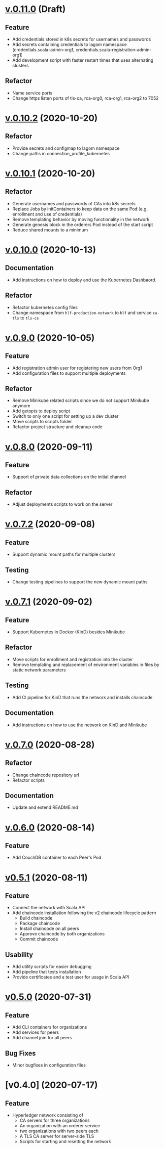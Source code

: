 # [v.0.11.0](https://github.com/upb-uc4/hlf-network/compare/v0.10.2...v0.11.0) (Draft) 

## Feature
 
 - Add credentials stored in k8s secrets for usernames and passwords
 - Add secrets containing credentials to lagom namespace (credentials.scala-admin-org1, credentials.scala-registration-admin-org1)
 - Add development script with faster restart times that uses alternating clusters 

## Refactor 
 
 - Name service ports
 - Change https listen ports of tls-ca, rca-org0, rca-org1, rca-org2 to 7052


# [v.0.10.2](https://github.com/upb-uc4/hlf-network/compare/v0.10.1...v0.10.2) (2020-10-20) 

## Refactor
 
 - Provide secrets and configmap to lagom namespace
 - Change paths in connection_profile_kubernetes
 
 
# [v.0.10.1](https://github.com/upb-uc4/hlf-network/compare/v0.10.0...v0.10.1) (2020-10-20) 

## Refactor
 
 - Generate usernames and passwords of CAs into k8s secrets
 - Replace Jobs by initContainers to keep data on the same Pod (e.g. enrollment and use of credentials)
 - Remove templating behavior by moving functionality in the network
 - Generate genesis block in the orderers Pod instead of the start script
 - Reduce shared mounts to a minimum
 

# [v.0.10.0](https://github.com/upb-uc4/hlf-network/compare/v0.9.0...v0.10.0) (2020-10-13) 

## Documentation

 - Add instructions on how to deploy and use the Kubernetes Dashbaord.

## Refactor
 
 - Refactor kubernetes config files
 - Change namespace from `hlf-production-network` to `hlf` and service `ca-tls` to `tls-ca`


# [v.0.9.0](https://github.com/upb-uc4/hlf-network/compare/v0.8.0...v0.9.0) (2020-10-05) 

## Feature

 - Add registration admin user for registering new users from Org1
 - Add configuration files to support multiple deployments
 
## Refactor
 
 - Remove Minikube related scripts since we do not support Minikube anymore
 - Add getopts to deploy script
 - Switch to only one script for setting up a dev cluster
 - Move scripts to scripts folder
 - Refactor project structure and cleanup code
 
 
# [v.0.8.0](https://github.com/upb-uc4/hlf-network/compare/v0.7.2...v0.8.0) (2020-09-11) 

## Feature

 - Support of private data collections on the initial channel
 
## Refactor
 
 - Adjust deployments scripts to work on the server 

# [v.0.7.2](https://github.com/upb-uc4/hlf-network/compare/v0.7.1...v0.7.2) (2020-09-08)

## Feature

 - Support dynamic mount paths for multiple clusters

## Testing

 - Change testing pipelines to support the new dynamic mount paths

# [v.0.7.1](https://github.com/upb-uc4/hlf-network/compare/v0.7.0...v0.7.1) (2020-09-02)

## Feature 

 - Support Kubernetes in Docker (KinD) besides Minikube
 
## Refactor

 - Move scripts for enrollment and registration into the cluster
 - Remove templating and replacement of environment variables in files by static network parameters

## Testing 

 - Add CI pipeline for KinD that runs the network and installs chaincode
 
## Documentation

 - Add instructions on how to use the network on KinD and Minikube 
 
# [v.0.7.0](https://github.com/upb-uc4/hlf-network/compare/v0.6.0...v0.7.0) (2020-08-28)

## Refactor

 - Change chaincode repository url
 - Refactor scripts

## Documentation

 - Update and extend README.md

# [v.0.6.0](https://github.com/upb-uc4/hlf-network/compare/v0.5.1...v0.6.0) (2020-08-14)

## Feature

 - Add CouchDB container to each Peer's Pod

# [v0.5.1](https://github.com/upb-uc4/hlf-network/compare/v0.5.0...v0.5.1) (2020-08-11)

## Feature

 - Connect the network with Scala API
 - Add chaincode installation following the v2 chaincode lifecycle pattern
   - Build chaincode
   - Package chaincode
   - Install chaincode on all peers
   - Approve chaincode by both organizations
   - Commit chaincode

## Usability

 - Add utility scripts for easier debugging
 - Add pipeline that tests installation 
 - Provide certificates and a test user for usage in Scala API 
 

# [v0.5.0](https://github.com/upb-uc4/hlf-network/compare/v0.4.0...v0.5.0) (2020-07-31)

## Feature

 - Add CLI containers for organizations
 - Add services for peers
 - Add channel join for all peers
 
## Bug Fixes

 - Minor bugfixes in configuration files
 

# \[v0.4.0\] (2020-07-17)

## Feature
    
 - Hyperledger network consisting of
   - CA servers for three organizations
   - An organization with an orderer service
   - two organizations with two peers each
   - A TLS CA server for server-side TLS
   - Scripts for starting and resetting the network
